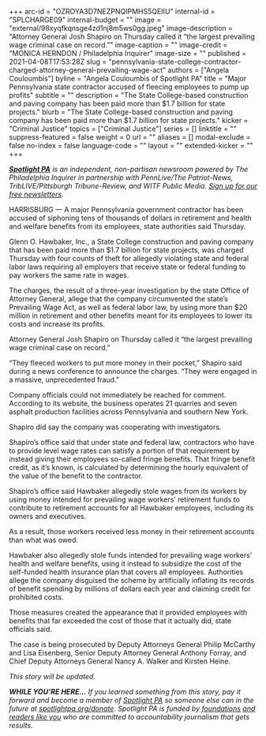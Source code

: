 +++
arc-id = "OZROYA3D7NEZPNQIPMHS5QEIIU"
internal-id = "SPLCHARGE09"
internal-budget = ""
image = "external/98xyqfkqnsge4zd1nj8m5ws0gg.jpeg"
image-description = "Attorney General Josh Shapiro on Thursday called it “the largest prevailing wage criminal case on record.”"
image-caption = ""
image-credit = "MONICA HERNDON / Philadelphia Inquirer"
image-size = ""
published = 2021-04-08T17:53:28Z
slug = "pennsylvania-state-college-contractor-charged-attorney-general-prevailing-wage-act"
authors = ["Angela Couloumbis"]
byline = "Angela Couloumbis of Spotlight PA"
title = "Major Pennsylvania state contractor accused of fleecing employees to pump up profits"
subtitle = ""
description = "The State College-based construction and paving company has been paid more than $1.7 billion for state projects."
blurb = "The State College-based construction and paving company has been paid more than $1.7 billion for state projects."
kicker = "Criminal Justice"
topics = ["Criminal Justice"]
series = []
linktitle = ""
suppress-featured = false
weight = 0
url = ""
aliases = []
modal-exclude = false
no-index = false
language-code = ""
layout = ""
extended-kicker = ""
+++

<a href="https://www.spotlightpa.org/"><i><b>Spotlight PA</b></i></a><i> is an independent, non-partisan newsroom powered by The Philadelphia Inquirer in partnership with PennLive/The Patriot-News, TribLIVE/Pittsburgh Tribune-Review, and WITF Public Media. </i><a href="https://www.spotlightpa.org/newsletters"><i>Sign up for our free newsletters</i></a><i>.</i>

HARRISBURG — A major Pennsylvania government contractor has been accused of siphoning tens of thousands of dollars in retirement and health and welfare benefits from its employees, state authorities said Thursday.

Glenn O. Hawbaker, Inc., a State College construction and paving company that has been paid more than $1.7 billion for state projects, was charged Thursday with four counts of theft for allegedly violating state and federal labor laws requiring all employers that receive state or federal funding to pay workers the same rate in wages.

The charges, the result of a three-year investigation by the state Office of Attorney General, allege that the company circumvented the state’s Prevailing Wage Act, as well as federal labor law, by using more than $20 million in retirement and other benefits meant for its employees to lower its costs and increase its profits.

Attorney General Josh Shapiro on Thursday called it “the largest prevailing wage criminal case on record.”

<script src="https://www.spotlightpa.org/embed.js" async></script><div data-spl-embed-version="1" data-spl-src="https://www.spotlightpa.org/embeds/newsletter/"></div>

“They fleeced workers to put more money in their pocket,” Shapiro said during a news conference to announce the charges. “They were engaged in a massive, unprecedented fraud.”

Company officials could not immediately be reached for comment. According to its website, the business operates 21 quarries and seven asphalt production facilities across Pennsylvania and southern New York.

Shapiro did say the company was cooperating with investigators.

Shapiro’s office said that under state and federal law, contractors who have to provide level wage rates can satisfy a portion of that requirement by instead giving their employees so-called fringe benefits. That fringe benefit credit, as it’s known, is calculated by determining the hourly equivalent of the value of the benefit to the contractor.

<script src="https://www.spotlightpa.org/embed.js" async></script><div data-spl-embed-version="1" data-spl-src="https://www.spotlightpa.org/embeds/donate/?teaser_text=If%20you%20learned%20something%20from%20this%20report%2C%20pay%20it%20forward%20and%20become%20a%20member%20of%20Spotlight%20PA%20so%20someone%20else%20can%20in%20the%20future.&cta_text=CLICK%20TO%20CONTRIBUTE&eyebrow_text=WHILE%20YOU'RE%20HERE..."></div>


Shapiro’s office said Hawbaker allegedly stole wages from its workers by using money intended for prevailing wage workers’ retirement funds to contribute to retirement accounts for all Hawbaker employees, including its owners and executives.

As a result, those workers received less money in their retirement accounts than what was owed.

Hawbaker also allegedly stole funds intended for prevailing wage workers’ health and welfare benefits, using it instead to subsidize the cost of the self-funded health insurance plan that covers all employees. Authorities allege the company disguised the scheme by artificially inflating its records of benefit spending by millions of dollars each year and claiming credit for prohibited costs.

Those measures created the appearance that it provided employees with benefits that far exceeded the cost of those that it actually did, state officials said.

The case is being prosecuted by Deputy Attorneys General Philip McCarthy and Lisa Eisenberg, Senior Deputy Attorney General Anthony Forray, and Chief Deputy Attorneys General Nancy A. Walker and Kirsten Heine.

<i>This story will be updated.</i>

<i><b>WHILE YOU’RE HERE...</b></i><i> If you learned something from this story, pay it forward and become a member of </i><a href="https://www.spotlightpa.org/"><i>Spotlight PA</i></a><i> so someone else can in the future at </i><a href="http://spotlightpa.org/donate"><i>spotlightpa.org/donate</i></a><i>. Spotlight PA is funded by</i><a href="https://www.spotlightpa.org/support"><i> foundations</i></a><i> </i><a href="https://www.spotlightpa.org/support"><i>and readers like you</i></a><i> who are committed to accountability journalism that gets results.</i>
